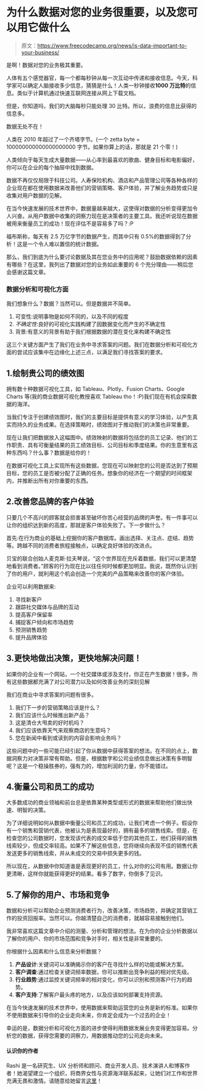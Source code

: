# 为什么数据对您的业务很重要，以及您可以用它做什么

> 原文：<https://www.freecodecamp.org/news/is-data-important-to-your-business/>

是啊！数据对您的业务极其重要。

人体有五个感觉器官，每一个都每秒钟从每一次互动中传递和接收信息。今天，科学家可以确定人脑接收多少信息，猜猜是什么！人类一秒钟接收**1000 万比特**的信息。类似于计算机通过快速互联网连接从网上下载文档。

但是，你知道吗，我们的大脑每秒只能处理 30 比特。所以，浪费的信息比获得的信息多。

数据无处不在！

人类在 2010 年超过了一个齐塔字节。(一个 zetta byte = 100000000000000000000 字节。如果你算上的话，那就是 21 个零！)

人类倾向于每天生成大量数据——从心率到最喜欢的歌曲、健身目标和电影偏好，你可以在企业的每个抽屉中找到数据。

数据不再仅仅局限于科技公司。人寿保险机构、酒店和产品管理公司等各种各样的企业现在都在使用数据来改善他们的营销策略、客户体验，并了解业务趋势或只是收集对用户数据的见解。

在当今快速发展的技术世界中，数据量越来越大，这使得对数据的分析变得更加令人兴奋。从用户数据中收集的洞察力现在是决策者的主要工具。我还听说现在数据被用来衡量员工的成功！现在评估不是容易多了吗？:P

福布斯称，每天有 2.5 万亿字节的数据产生，而其中只有 0.5%的数据得到了分析！这是一个令人难以置信的统计数据。

那么，我们到底为什么要讨论数据及其在您业务中的应用呢？鼓励数据依赖的因素有哪些？在这里，我列出了数据对您的业务如此重要的 6 个充分理由——稍后您会感谢这篇文章。

### 数据分析和可视化方面

我们想象什么？数据？当然可以。但是数据并不简单。

1.  可变性:说明事物是如何不同的，以及不同的程度
2.  *不确定性*:良好的可视化实践构建了因数据变化而产生的不确定性
3.  背景:有意义的背景有助于我们根据数据的潜在变化来构建不确定性

这三个关键方面产生了我们在业务中寻求答案的问题。我们在数据分析和可视化方面的尝试应该集中在边缘化上述三点，以满足我们寻找答案的要求。

## 1.绘制贵公司的绩效图

拥有数十种数据可视化工具，如 Tableau、Plotly、Fusion Charts、Google Charts 等(我的商业数据可视化教授喜欢 Tableau tho！:P)我们现在有机会探索数据的海洋。

当我们专注于创建绩效图时，我们的主要目标是提供有意义的学习体验，以产生真实而持久的业务成果。在选择策略时，绩效图对于推动我们的决策也非常重要。

现在让我们把数据放入这幅图中。绩效映射的数据将包括您的员工记录、他们的工作职责、具有可衡量结果的员工绩效目标、公司目标和季度结果。你的生意里有这种东西吗？什么事？数据是给你的！

在数据可视化工具上实现所有这些数据，您现在可以映射您的公司是否达到了预期目标，您的员工是否被分配了正确的任务。想象你的经济在一个期望的时间框架内，并推断出所有对你重要的东西。

## 2.改善您品牌的客户体验

只要几个不高兴的顾客就会损害甚至破坏你苦心经营的品牌的声誉。有一件事可以让你的组织达到新的高度，那就是客户体验失败了。下一步做什么？

首先:在行为商业的基础上挖掘你的客户数据库。画出选择、关注点、症结、趋势等。跨越不同的消费者旅程接触点，以确定良好体验的改进点。

贝宝的联合创始人麦克斯·拉夫琴说，“这个世界现在充斥着数据，我们可以更清楚地看到消费者。”顾客的行为现在比以往任何时候都更加明显。我说，既然你认识到了你的用户，就利用这个机会创造一个完美的产品策略来改善你的客户体验。

企业可以利用数据来:

1.  寻找新客户
2.  跟踪社交媒体与品牌的互动
3.  提高客户保留率
4.  捕捉客户倾向和市场趋势
5.  预测销售趋势
6.  提升品牌体验

## 3.更快地做出决策，更快地解决问题！

如果你的企业有一个网站，一个社交媒体或涉及支付，你正在产生数据！很多。所有这些数据都充满了对公司潜力以及如何改善业务的深刻见解

我们在商业中寻求答案的问题有很多。

1.  我们下一步的营销策略应该是什么？
2.  我们应该什么时候推出新产品？
3.  这是清仓大甩卖的好时机吗？
4.  我们应该依靠天气来观察商店的生意吗？
5.  您在新闻中看到或读到的内容会影响业务吗？

这些问题中的一些可能已经引起了你从数据中获得答案的想法。在不同的点上，数据洞察力对决策非常有帮助。但是，根据数字和公司业绩信息做出决策有多明智呢？这是一个稳操胜券的，强有力的，增加利润的力量，你不能错过。

## 4.衡量公司和员工的成功

大多数成功的商业领袖和前台总是依靠某种类型或形式的数据来帮助他们做出快速、明智的决策。

为了详细说明如何从数据中衡量公司和员工的成功，让我们考虑一个例子。假设你有一个销售和营销代表，他被认为是表现最好的，拥有最多的销售线索。但是，在检查您的公司数据时，您发现该代表的成交率低于您的其他员工，他们获得的销售线索较少，但成交率较高。如果不了解这些信息，您将继续向表现不佳的销售代表发送更多的销售线索，并从未成交的交易中损失更多的钱。

所以现在，从数据中你知道谁是表现更好的员工，什么对你的公司有用。数据让你更清晰，这样你就能获得更好的结果。看多了数字，你倒多了见识。

## 5.了解你的用户、市场和竞争

数据和分析可以帮助企业预测消费者行为，改善决策，市场趋势，并确定其营销工作的投资回报率。当然可以。你越清楚自己的消费者，就越容易接触到他们。

我非常喜欢这篇文章中介绍的测量、分析和管理的想法。在为你的企业分析数据以了解你的用户、你的市场范围和竞争对手时，相关性是非常重要的。

你根据什么因素和什么信息来分析数据？

1.  **产品设计**:关键词可以准确揭示你的客户在寻找什么样的功能或解决方案。
2.  **客户调查**:通过检查关键词频率数据，你可以推断出竞争利益的相对优先级。
3.  **行业趋势**:通过监控关键词频率的相对变化，你可以识别和预测客户行为的趋势。
4.  **客户支持**:了解客户最头疼的地方，以及应该如何部署支持资源。

在当今快速发展的技术世界中，使用数据来帮助运营您的业务是新的标准。如果你不使用数据来引导你的企业走向未来，你肯定会成为一个过去的企业！

幸运的是，数据分析和可视化方面的进步使得利用数据发展业务变得更加容易。分析您的数据，获得您需要的洞察力，用数据推动您的公司走向未来。

#### **认识你的作者**

Rashi 是一名研究生、UX 分析师和顾问、商业开发人员、技术演讲人和博客作者！她渴望建立一个组织，将商界女性与资源海洋联系起来，让她们对工作和世界充满无畏和激情。请随意给她留言[这里](http://rashidesai2424@gmail.com/)！